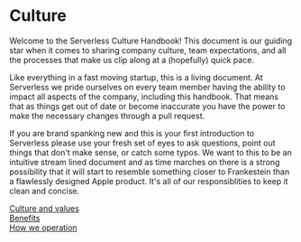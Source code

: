 # Culture

Welcome to the Serverless Culture Handbook! This document is our guiding star when it comes to sharing company culture, team expectations, and all the processes that make us clip along at a (hopefully) quick pace.

Like everything in a fast moving startup, this is a living document. At Serverless we pride ourselves on every team member having the ability to impact all aspects of the company, including this handbook. That means that as things get out of date or become inaccurate you have the power to make the necessary changes through a pull request. 

If you are brand spanking new and this is your first introduction to Serverless please use your fresh set of eyes to ask questions, point out things that don't make sense, or catch some typos. We want to this to be an intuitive stream lined document and as time marches on there is a strong possibility that it will start to resemble something closer to Frankestein than a flawlessly designed Apple product. It's all of our responsiblities to keep it clean and concise.

[Culture and values](https://github.com/serverless/culture/blob/master/culture-and-values.md)
<br /> [Benefits](https://github.com/serverless/culture/blob/master/benefits.md)
<br /> [How we operation](https://github.com/serverless/culture/blob/master/how-we-operate.md)
